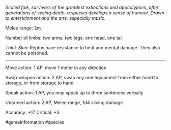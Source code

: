 *Scaled folk, survivors of the grandest extinctions and apocalypses, after generations of seeing death, a species develops a sense of humour. Drawn to entertainment and the arts, especially music.*

Melee range: 2m

Number of limbs: two arms, two legs, one head, one tail

*Thick Skin:* Reptus have resistance to heat and mental damage. They also cannot be poisoned.

---

Move action: 1 AP, move 1 meter in any direction

Swap weapon action: 2 AP, swap any one equipment from either hand to storage, or from storage to hand

Speak action: 1 AP, you may speak up to three sentences verbally

Unarmed action: 2 AP, Melee range, 1d4 slicing damage

Accuracy: +17
Critical: +3

#gameInformation #species